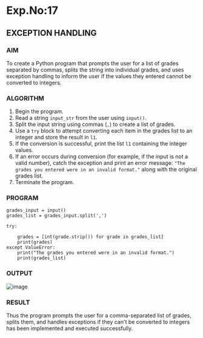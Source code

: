 # Exp.No:17  
## EXCEPTION HANDLING

### AIM  
To create a Python program that prompts the user for a list of grades separated by commas, splits the string into individual grades, and uses exception handling to inform the user if the values they entered cannot be converted to integers.

### ALGORITHM

1. Begin the program.  
2. Read a string `input_str` from the user using `input()`.  
3. Split the input string using commas (`,`) to create a list of grades.  
4. Use a `try` block to attempt converting each item in the grades list to an integer and store the result in `l1`.  
5. If the conversion is successful, print the list `l1` containing the integer values.  
6. If an error occurs during conversion (for example, if the input is not a valid number), catch the exception and print an error message: `"The grades you entered were in an invalid format."` along with the original grades list.  
7. Terminate the program.

### PROGRAM

```
grades_input = input()
grades_list = grades_input.split(',')

try:
  
    grades = [int(grade.strip()) for grade in grades_list]
    print(grades)
except ValueError:
    print("The grades you entered were in an invalid format.")
    print(grades_list) 

```

### OUTPUT
![image](https://github.com/user-attachments/assets/69533907-c573-4df4-a71a-69a99db5eb4c)

### RESULT
Thus the program prompts the user for a comma-separated list of grades, splits them, and handles exceptions if they can't be converted to integers has been implemented and executed successfully.
